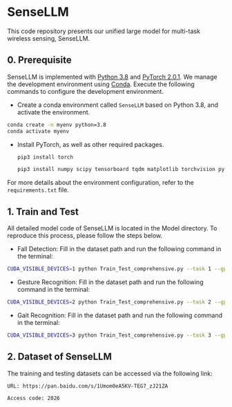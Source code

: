 # SenseLLM
This code repository presents our unified large model for multi-task wireless sensing, SenseLLM.

## 0. Prerequisite

SenseLLM is implemented with [Python 3.8](https://www.python.org/downloads/release/python-380/) and [PyTorch 2.0.1](https://pytorch.org/get-started/previous-versions/). We manage the development environment using [Conda](https://docs.conda.io/en/latest/). Execute the following commands to configure the development environment.

- Create a conda environment called `SenseLLM` based on Python 3.8, and activate the environment.

```bash
conda create -n myenv python=3.8
conda activate myenv
```
- Install PyTorch, as well as other required packages.
    ```bash
    pip3 install torch
    ```
    ```bash
    pip3 install numpy scipy tensorboard tqdm matplotlib torchvision pytorch_fid
    ```

For more details about the environment configuration, refer to the `requirements.txt` file.


## 1. Train and Test
All detailed model code of SenseLLM is located in the Model directory. To reproduce this process, please follow the steps below.
- Fall Detection: Fill in the dataset path and run the following command in the terminal:
```bash
CUDA_VISIBLE_DEVICES=1 python Train_Test_comprehensive.py --task 1 --gpu 1
```
- Gesture Recognition: Fill in the dataset path and run the following command in the terminal:
```bash
CUDA_VISIBLE_DEVICES=2 python Train_Test_comprehensive.py --task 2 --gpu 2
```
- Gait Recognition: Fill in the dataset path and run the following command in the terminal:
```bash
CUDA_VISIBLE_DEVICES=3 python Train_Test_comprehensive.py --task 3 --gpu 3
```
## 2. Dataset of SenseLLM
   
The training and testing datasets can be accessed via the following link: 
```bash
URL: https://pan.baidu.com/s/1Umom0eA5KV-TEG7_zJ21ZA
```
```bash
Access code: 2026
```
